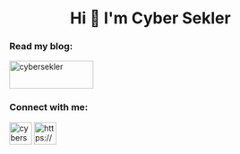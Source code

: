 <h1 align="center">Hi 👋 I'm Cyber Sekler</h1>
<h3 align="left">Read my blog:</h3>
<p align="left">
  <a href="https://cybersekler.com" target="blank"><img align="center" src="https://static.wixstatic.com/media/0dd5e4_9c2638cde2284f579cac4bdfd4b6664e~mv2.gif" alt="cybersekler" height="50" width="150" /></a>
<h3 align="left">Connect with me:</h3>
<p align="left">
<a href="https://twitter.com/cybersekler" target="blank"><img align="center" src="https://cdn-icons-png.flaticon.com/512/3670/3670151.png" alt="cybersekler" height="40" width="40" /></a>
<a href="https://www.linkedin.com/in/szilamer-gyorgy/" target="blank"><img align="center" src="https://cdn1.iconfinder.com/data/icons/logotypes/32/circle-linkedin-512.png" alt="https://www.linkedin.com/in/szilamer-gyorgy/" height="40" width="40" /></a>
</p>

